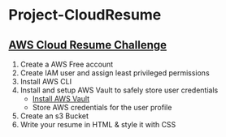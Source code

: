 # Project-CloudResume

## [AWS Cloud Resume Challenge](https://cloudresumechallenge.dev/docs/the-challenge/aws/)

1. Create a AWS Free account
2. Create IAM user and assign least privileged permissions
3. Install AWS CLI
4. Install and setup AWS Vault to safely store user credentials
    -  [Install AWS Vault](https://github.com/99designs/aws-vault)
    -  Store AWS credentials for the user profile
5. Create an s3 Bucket
6. Write your resume in HTML & style it with CSS
